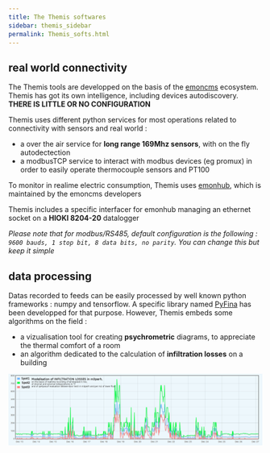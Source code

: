 ```yaml
---
title: The Themis softwares
sidebar: themis_sidebar
permalink: Themis_softs.html
---
```


## real world connectivity

The Themis tools are developped on the basis of the [emoncms](http://github.com/emoncms) ecosystem. 
Themis has got its own intelligence, including devices autodiscovery. **THERE IS LITTLE OR NO CONFIGURATION** 

Themis uses different python services for most operations related to connectivity with sensors and real world :

- a over the air service for **long range 169Mhz sensors**, with on the fly autodectection
- a modbusTCP service to interact with modbus devices (eg promux) in order to easily operate thermocouple sensors and PT100

To monitor in realime electric consumption, Themis uses [emonhub](http://github.com/openenergymonitor/emonhub), which is maintained by the emoncms developers

Themis includes a specific interfacer for emonhub managing an ethernet socket on a **HIOKI 8204-20** datalogger

*Please note that for modbus/RS485, default configuration is the following : `9600 bauds, 1 stop bit, 8 data bits, no parity`. You can change this but keep it simple*

## data processing

Datas recorded to feeds can be easily processed by well known python frameworks : numpy and tensorflow. A specific library named [PyFina](https://pypi.org/project/PyFina/) has been developped for that purpose. However, Themis embeds some algorithms on the field :

- a vizualisation tool for creating **psychrometric** diagrams, to appreciate the thermal comfort of a room
- an algorithm dedicated to the calculation of **infiltration losses** on a building

![inf](INFLOSSES.png) 
 



